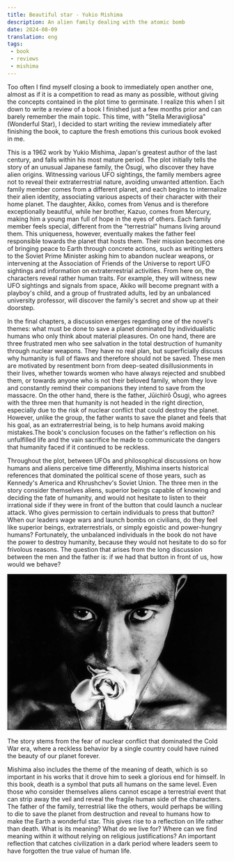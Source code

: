 ```yaml
---
title: Beautiful star - Yukio Mishima
description: An alien family dealing with the atomic bomb
date: 2024-08-09
translation: eng
tags:
 - book
 - reviews
 - mishima
---
```


Too often I find myself closing a book to immediately open another one, almost as if it is a competition to read as many as possible, without giving the concepts contained in the plot time to germinate. I realize this when I sit down to write a review of a book I finished just a few months prior and can barely remember the main topic. This time, with "Stella Meravigliosa" (Wonderful Star), I decided to start writing the review immediately after finishing the book, to capture the fresh emotions this curious book evoked in me. 

This is a 1962 work by Yukio Mishima, Japan's greatest author of the last century, and falls within his most mature period. The plot initially tells the story of an unusual Japanese family, the Ōsugi, who discover they have alien origins. Witnessing various UFO sightings, the family members agree not to reveal their extraterrestrial nature, avoiding unwanted attention. Each family member comes from a different planet, and each begins to internalize their alien identity, associating various aspects of their character with their home planet. The daughter, Akiko, comes from Venus and is therefore exceptionally beautiful, while her brother, Kazuo, comes from Mercury, making him a young man full of hope in the eyes of others. Each family member feels special, different from the "terrestrial" humans living around them. This uniqueness, however, eventually makes the father feel responsible towards the planet that hosts them. Their mission becomes one of bringing peace to Earth through concrete actions, such as writing letters to the Soviet Prime Minister asking him to abandon nuclear weapons, or intervening at the Association of Friends of the Universe to report UFO sightings and information on extraterrestrial activities. From here on, the characters reveal rather human traits. For example, they will witness new UFO sightings and signals from space, Akiko will become pregnant with a playboy's child, and a group of frustrated adults, led by an unbalanced university professor, will discover the family's secret and show up at their doorstep.

In the final chapters, a discussion emerges regarding one of the novel's themes: what must be done to save a planet dominated by individualistic humans who only think about material pleasures. On one hand, there are three frustrated men who see salvation in the total destruction of humanity through nuclear weapons. They have no real plan, but superficially discuss why humanity is full of flaws and therefore should not be saved. These men are motivated by resentment born from deep-seated disillusionments in their lives, whether towards women who have always rejected and snubbed them, or towards anyone who is not their beloved family, whom they love and constantly remind their companions they intend to save from the massacre. On the other hand, there is the father, Jūichirō Ōsugi, who agrees with the three men that humanity is not headed in the right direction, especially due to the risk of nuclear conflict that could destroy the planet. However, unlike the group, the father wants to save the planet and feels that his goal, as an extraterrestrial being, is to help humans avoid making mistakes.The book's conclusion focuses on the father's reflection on his unfulfilled life and the vain sacrifice he made to communicate the dangers that humanity faced if it continued to be reckless.

Throughout the plot, between UFOs and philosophical discussions on how humans and aliens perceive time differently, Mishima inserts historical references that dominated the political scene of those years, such as Kennedy's America and Khrushchev's Soviet Union. The three men in the story consider themselves aliens, superior beings capable of knowing and deciding the fate of humanity, and would not hesitate to listen to their irrational side if they were in front of the button that could launch a nuclear attack. Who gives permission to certain individuals to press that button? When our leaders wage wars and launch bombs on civilians, do they feel like superior beings, extraterrestrials, or simply egoistic and power-hungry humans? Fortunately, the unbalanced individuals in the book do not have the power to destroy humanity, because they would not hesitate to do so for frivolous reasons. The question that arises from the long discussion between the men and the father is: if we had that button in front of us, how would we behave?

![Yukio Mishima](/assets/img/mishima_rose.png "Yukio Mishima")

The story stems from the fear of nuclear conflict that dominated the Cold War era, where a reckless behavior by a single country could have ruined the beauty of our planet forever.

Mishima also includes the theme of the meaning of death, which is so important in his works that it drove him to seek a glorious end for himself. In this book, death is a symbol that puts all humans on the same level. Even those who consider themselves aliens cannot escape a terrestrial event that can strip away the veil and reveal the fragile human side of the characters. The father of the family, terrestrial like the others, would perhaps be willing to die to save the planet from destruction and reveal to humans how to make the Earth a wonderful star. This gives rise to a reflection on life rather than death. What is its meaning? What do we live for? Where can we find meaning within it without relying on religious justifications? An important reflection that catches civilization in a dark period where leaders seem to have forgotten the true value of human life.